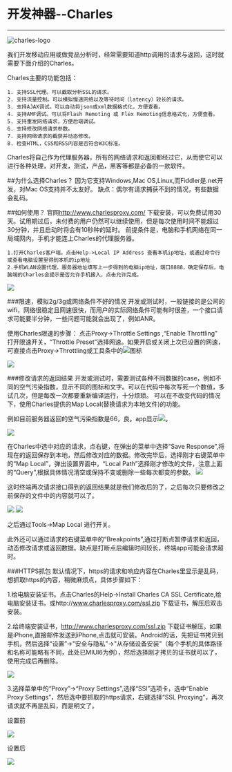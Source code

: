 # 开发神器--Charles

---

![charles-logo](https://raw.githubusercontent.com/skdck/blog/master/images/2014-09-29%E5%BC%80%E5%8F%91%E7%A5%9E%E5%99%A8Charles/charles-logo.png)

我们开发移动应用或做竞品分析时，经常需要知道http调用的请求与返回，这时就需要下面介绍的Charles。  

Charles主要的功能包括：

    1. 支持SSL代理。可以截取分析SSL的请求。
    2. 支持流量控制。可以模拟慢速网络以及等待时间（latency）较长的请求。
    3. 支持AJAX调试。可以自动将json或xml数据格式化，方便查看。
    4. 支持AMF调试。可以将Flash Remoting 或 Flex Remoting信息格式化，方便查看。
    5. 支持重发网络请求，方便后端调试。
    6. 支持修改网络请求参数。
    7. 支持网络请求的截获并动态修改。
    8. 检查HTML，CSS和RSS内容是否符合W3C标准。
    
Charles将自己作为代理服务器，所有的网络请求和返回都经过它，从而使它可以进行各种处理，对开发，测试，产品，黑客等都是必备的一款软件。

##为什么选择Charles？
因为它支持Windows,Mac OS,Linux,而Fiddler是.net开发，对Mac OS支持并不太友好。
缺点：偶尔有请求捕获不到的情况，有些数据会乱码。

##如何使用？
官网<http://www.charlesproxy.com/> 下载安装，可以免费试用30天。试用期过后，未付费的用户仍然可以继续使用，但是每次使用时间不能超过30分钟，并且启动时将会有10秒种的延时。
前提条件是，电脑和手机网络在同一局域网内，手机才能连上Charles的代理服务器。

    1.打开Charles客户端。点击Help->Local IP Address 查看本机ip地址，或通过命令行或查看电脑设置里得到本机的ip地址
    2.手机WLAN设置代理，服务器地址填写上一步得到的电脑ip地址，端口8888，确定保存后，电脑端的Charles会提示是否允许手机接入，点击允许完成。
    
    
![](https://raw.githubusercontent.com/skdck/blog/master/images/2014-09-29%E5%BC%80%E5%8F%91%E7%A5%9E%E5%99%A8Charles/1.png)

###限速，模拟2g/3g或网络条件不好的情况
开发或测试时，一般链接的是公司的wifi，网络很稳定且网速很快，而用户的实际网络条件可能有时很差，一个接口请求可能要半分钟，一些问题可能就会出现了，例如ANR。

使用Charles限速的步骤：
点击Proxy->Throttle Settings ,“Enable Throttling” 打开限速开关，“Throttle Preset”选择网速。如果开启或关闭上次已设置的网速，可直接点击Proxy->Throttling或工具条中的![](https://raw.githubusercontent.com/skdck/blog/master/images/2014-09-29%E5%BC%80%E5%8F%91%E7%A5%9E%E5%99%A8Charles/3.png)图标

![](https://raw.githubusercontent.com/skdck/blog/master/images/2014-09-29%E5%BC%80%E5%8F%91%E7%A5%9E%E5%99%A8Charles/2.png)

###修改请求的返回结果
开发或测试时，需要测试各种不同数据的case，例如不同的空气污染指数，显示不同的图标和文字。可以在代码中每次写死一个数值，多试几次，但是每改一次都要重新编译运行，十分烦琐。
可以在不改变代码的情况下，使用Charles提供的Map Local(替换请求为本地文件)的功能。

例如目前服务器返回的空气污染指数是66，良。app显示![](https://raw.githubusercontent.com/skdck/blog/master/images/2014-09-29%E5%BC%80%E5%8F%91%E7%A5%9E%E5%99%A8Charles/4.png)。

![](https://raw.githubusercontent.com/skdck/blog/master/images/2014-09-29%E5%BC%80%E5%8F%91%E7%A5%9E%E5%99%A8Charles/5.png)

在Charles中选中对应的请求，点右键，在弹出的菜单中选择“Save Response”,将现在的返回保存到本地，然后修改对应的数据。修改完毕后，选择刚才右键菜单中的“Map Local”，弹出设置界面中，“Local Path”选择刚才修改的文件，注意上面的“Query”,根据具体情况清空或保持不变或删除一些每次都变的参数。
![](https://raw.githubusercontent.com/skdck/blog/master/images/2014-09-29%E5%BC%80%E5%8F%91%E7%A5%9E%E5%99%A8Charles/6.png)

这时终端再次请求接口得到的返回结果就是我们修改后的了，之后每次只要修改之前保存的文件中的内容就可以了。

![](https://raw.githubusercontent.com/skdck/blog/master/images/2014-09-29%E5%BC%80%E5%8F%91%E7%A5%9E%E5%99%A8Charles/7.png)
![](https://raw.githubusercontent.com/skdck/blog/master/images/2014-09-29%E5%BC%80%E5%8F%91%E7%A5%9E%E5%99%A8Charles/8.png)

之后通过Tools->Map Local 进行开关。

此外还可以通过请求的右键菜单中的“Breakpoints”,通过打断点暂停请求和返回，动态修改请求或返回数据。缺点是打断点后编辑时间较长，终端app可能会请求超时。

###HTTPS抓包
默认情况下，https的请求和响应内容在Charles里显示是乱码，想抓取https的内容，稍微麻烦点，具体步骤如下：

1.给电脑安装证书。点击Charles的Help->Install Charles CA SSL Certificate,给电脑安装证书。或http://www.charlesproxy.com/ssl.zip 下载证书，解压后双击安装。

2.给终端安装证书，http://www.charlesproxy.com/ssl.zip 下载证书解压。如果是iPhone,直接邮件发送到iPhone,点击就可安装。Android的话，先把证书拷贝到手机，然后选择“设置”->"安全与隐私"->"从存储设备安装"（每个手机的具体路径和名称可能略有不同，此处已MIUI6为例），然后选择刚才拷贝的证书就可以了，使用完成后再删除。

![](https://raw.githubusercontent.com/skdck/blog/master/images/2014-09-29%E5%BC%80%E5%8F%91%E7%A5%9E%E5%99%A8Charles/9.png)

3.选择菜单中的“Proxy”->“Proxy Settings”,选择“SSl”选项卡，选中“Enable Proxy Settings”，然后选中要抓取的https请求，右键选择“SSL Proxying”，再次请求就不再是乱码，而是明文了。

设置前

![](https://raw.githubusercontent.com/skdck/blog/master/images/2014-09-29%E5%BC%80%E5%8F%91%E7%A5%9E%E5%99%A8Charles/10.png)

设置后

![](https://raw.githubusercontent.com/skdck/blog/master/images/2014-09-29%E5%BC%80%E5%8F%91%E7%A5%9E%E5%99%A8Charles/11.png)















